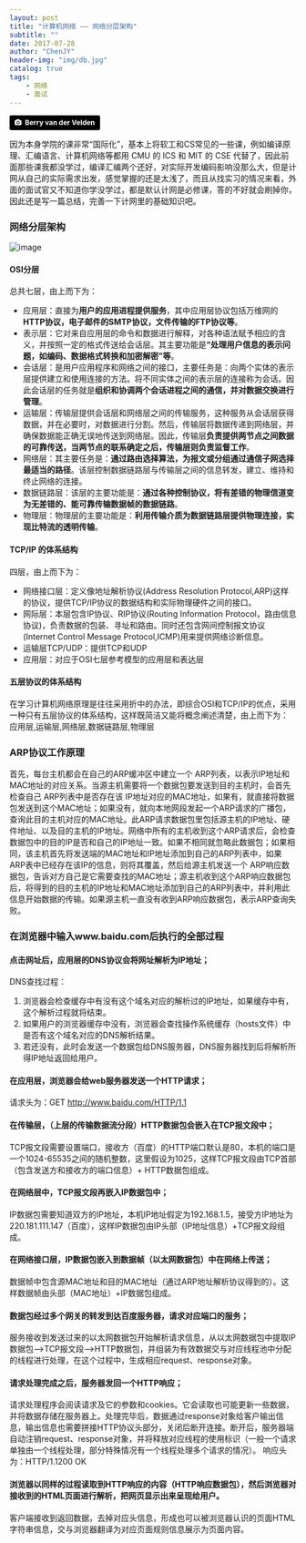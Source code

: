 ```yaml
---
layout: post
title: "计算机网络 —— 网络分层架构"
subtitle: ""
date: 2017-07-28
author: "ChenJY"
header-img: "img/db.jpg"
catalog: true
tags: 
    - 网络
    - 面试
---
```


<a style="background-color:black;color:white;text-decoration:none;padding:4px 6px;font-family:-apple-system, BlinkMacSystemFont, &quot;San Francisco&quot;, &quot;Helvetica Neue&quot;, Helvetica, Ubuntu, Roboto, Noto, &quot;Segoe UI&quot;, Arial, sans-serif;font-size:12px;font-weight:bold;line-height:1.2;display:inline-block;border-radius:3px;" href="http://unsplash.com/@berry807?utm_medium=referral&amp;utm_campaign=photographer-credit&amp;utm_content=creditBadge" target="_blank" rel="noopener noreferrer" title="Download free do whatever you want high-resolution photos from Berry van der Velden"><span style="display:inline-block;padding:2px 3px;"><svg xmlns="http://www.w3.org/2000/svg" style="height:12px;width:auto;position:relative;vertical-align:middle;top:-1px;fill:white;" viewBox="0 0 32 32"><title></title><path d="M20.8 18.1c0 2.7-2.2 4.8-4.8 4.8s-4.8-2.1-4.8-4.8c0-2.7 2.2-4.8 4.8-4.8 2.7.1 4.8 2.2 4.8 4.8zm11.2-7.4v14.9c0 2.3-1.9 4.3-4.3 4.3h-23.4c-2.4 0-4.3-1.9-4.3-4.3v-15c0-2.3 1.9-4.3 4.3-4.3h3.7l.8-2.3c.4-1.1 1.7-2 2.9-2h8.6c1.2 0 2.5.9 2.9 2l.8 2.4h3.7c2.4 0 4.3 1.9 4.3 4.3zm-8.6 7.5c0-4.1-3.3-7.5-7.5-7.5-4.1 0-7.5 3.4-7.5 7.5s3.3 7.5 7.5 7.5c4.2-.1 7.5-3.4 7.5-7.5z"></path></svg></span><span style="display:inline-block;padding:2px 3px;">Berry van der Velden</span></a>

因为本身学院的课非常“国际化”，基本上将软工和CS常见的一些课，例如编译原理、汇编语言、计算机网络等都用 CMU 的 ICS 和 MIT 的 CSE 代替了，因此前面那些课我都没学过，编译汇编两个还好，对实际开发编码影响没那么大，但是计网从自己的实际需求出发，感觉掌握的还是太浅了，而且从找实习的情况来看，外面的面试官又不知道你学没学过，都是默认计网是必修课，答的不好就会刷掉你，因此还是写一篇总结，完善一下计网里的基础知识吧。

### 网络分层架构
![image](https://gss0.baidu.com/-vo3dSag_xI4khGko9WTAnF6hhy/zhidao/wh%3D600%2C800/sign=ac73628c32c79f3d8fb4ec368a91e129/203fb80e7bec54e7539f3d6db0389b504fc26a55.jpg)

#### OSI分层
总共七层，由上而下为：
* 应用层：直接为<b>用户的应用进程提供服务</b>，其中应用层协议包括万维网的<b>HTTP协议，电子邮件的SMTP协议，文件传输的FTP协议等</b>。
* 表示层：它对来自应用层的命令和数据进行解释，对各种语法赋予相应的含义，并按照一定的格式传送给会话层。其主要功能是<b>“处理用户信息的表示问题，如编码、数据格式转换和加密解密”等</b>。
* 会话层：是用户应用程序和网络之间的接口，主要任务是：向两个实体的表示层提供建立和使用连接的方法。将不同实体之间的表示层的连接称为会话。因此会话层的任务就是<b>组织和协调两个会话进程之间的通信，并对数据交换进行管理</b>。
* 运输层：传输层提供会话层和网络层之间的传输服务，这种服务从会话层获得数据，并在必要时，对数据进行分割。然后，传输层将数据传递到网络层，并确保数据能正确无误地传送到网络层。因此，传输层<b>负责提供两节点之间数据的可靠传送，当两节点的联系确定之后，传输层则负责监督工作</b>。
* 网络层：其主要任务是：<b>通过路由选择算法，为报文或分组通过通信子网选择最适当的路径</b>。该层控制数据链路层与传输层之间的信息转发，建立、维持和终止网络的连接。
* 数据链路层：该层的主要功能是：<b>通过各种控制协议，将有差错的物理信道变为无差错的、能可靠传输数据帧的数据链路</b>。
* 物理层：物理层的主要功能是：<b>利用传输介质为数据链路层提供物理连接，实现比特流的透明传输</b>。

#### TCP/IP 的体系结构
四层，由上而下为：
* 网络接口层：定义像地址解析协议(Address Resolution Protocol,ARP)这样的协议，提供TCP/IP协议的数据结构和实际物理硬件之间的接口。
* 网际层：本层包含IP协议、RIP协议(Routing Information Protocol，路由信息协议)，负责数据的包装、寻址和路由。同时还包含网间控制报文协议(Internet Control Message Protocol,ICMP)用来提供网络诊断信息。
* 运输层TCP/UDP：提供TCP和UDP
* 应用层：对应于OSI七层参考模型的应用层和表达层

#### 五层协议的体系结构
在学习计算机网络原理是往往采用折中的办法，即综合OSI和TCP/IP的优点，采用一种只有五层协议的体系结构，这样既简洁又能将概念阐述清楚，由上而下为：
应用层,运输层,网络层,数据链路层,物理层

### ARP协议工作原理
首先，每台主机都会在自己的ARP缓冲区中建立一个 ARP列表，以表示IP地址和MAC地址的对应关系。当源主机需要将一个数据包要发送到目的主机时，会首先检查自己 ARP列表中是否存在该 IP地址对应的MAC地址，如果有，就直接将数据包发送到这个MAC地址；如果没有，就向本地网段发起一个ARP请求的广播包，查询此目的主机对应的MAC地址。此ARP请求数据包里包括源主机的IP地址、硬件地址、以及目的主机的IP地址。网络中所有的主机收到这个ARP请求后，会检查数据包中的目的IP是否和自己的IP地址一致。如果不相同就忽略此数据包；如果相同，该主机首先将发送端的MAC地址和IP地址添加到自己的ARP列表中，如果ARP表中已经存在该IP的信息，则将其覆盖，然后给源主机发送一个 ARP响应数据包，告诉对方自己是它需要查找的MAC地址；源主机收到这个ARP响应数据包后，将得到的目的主机的IP地址和MAC地址添加到自己的ARP列表中，并利用此信息开始数据的传输。如果源主机一直没有收到ARP响应数据包，表示ARP查询失败。

### 在浏览器中输入www.baidu.com后执行的全部过程
#### 点击网址后，应用层的DNS协议会将网址解析为IP地址；
DNS查找过程：
1. 浏览器会检查缓存中有没有这个域名对应的解析过的IP地址，如果缓存中有，这个解析过程就将结束。
2. 如果用户的浏览器缓存中没有，浏览器会查找操作系统缓存（hosts文件）中是否有这个域名对应的DNS解析结果。
3. 若还没有，此时会发送一个数据包给DNS服务器，DNS服务器找到后将解析所得IP地址返回给用户。

#### 在应用层，浏览器会给web服务器发送一个HTTP请求；
请求头为：GET http://www.baidu.com/HTTP/1.1

#### 在传输层，（上层的传输数据流分段）HTTP数据包会嵌入在TCP报文段中；
TCP报文段需要设置端口，接收方（百度）的HTTP端口默认是80，本机的端口是一个1024-65535之间的随机整数，这里假设为1025，这样TCP报文段由TCP首部（包含发送方和接收方的端口信息）+ HTTP数据包组成。

#### 在网络层中，TCP报文段再嵌入IP数据包中；
IP数据包需要知道双方的IP地址，本机IP地址假定为192.168.1.5，接受方IP地址为220.181.111.147（百度），这样IP数据包由IP头部（IP地址信息）+TCP报文段组成。

#### 在网络接口层，IP数据包嵌入到数据帧（以太网数据包）中在网络上传送；
数据帧中包含源MAC地址和目的MAC地址（通过ARP地址解析协议得到的）。这样数据帧由头部（MAC地址）+IP数据包组成。

#### 数据包经过多个网关的转发到达百度服务器，请求对应端口的服务；
服务接收到发送过来的以太网数据包开始解析请求信息，从以太网数据包中提取IP数据包—>TCP报文段—>HTTP数据包，并组装为有效数据交与对应线程池中分配的线程进行处理，在这个过程中，生成相应request、response对象。

#### 请求处理完成之后，服务器发回一个HTTP响应；
请求处理程序会阅读请求及它的参数和cookies。它会读取也可能更新一些数据，并将数据存储在服务器上。处理完毕后，数据通过response对象给客户输出信息，输出信息也需要拼接HTTP协议头部分，关闭后断开连接。断开后，服务器端自动注销request、response对象，并将释放对应线程的使用标识（一般一个请求单独由一个线程处理，部分特殊情况有一个线程处理多个请求的情况）。
响应头为：HTTP/1.1200 OK

#### 浏览器以同样的过程读取到HTTP响应的内容（HTTP响应数据包），然后浏览器对接收到的HTML页面进行解析，把网页显示出来呈现给用户。
客户端接收到返回数据，去掉对应头信息，形成也可以被浏览器认识的页面HTML字符串信息，交与浏览器翻译为对应页面规则信息展示为页面内容。
